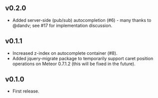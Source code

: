## v0.2.0

* Added server-side (pub/sub) autocompletion (#6) - many thanks to @dandv; see #17 for implementation discussion.

## v0.1.1

* Increased z-index on autocomplete container (#8).
* Added jquery-migrate package to temporarily support caret position operations on Meteor 0.7.1.2 (this will be fixed in the future).

## v0.1.0

* First release.
